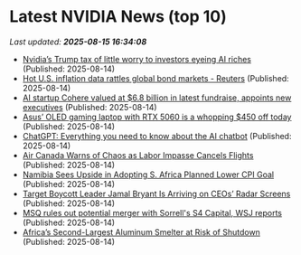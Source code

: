 # Latest NVIDIA News (top 10)
_Last updated: **2025-08-15 16:34:08**_

- [Nvidia’s Trump tax of little worry to investors eyeing AI riches](https://financialpost.com/investing/nvidia-trump-tax-little-worry-investors-ai-riches) (Published: 2025-08-14)
- [Hot U.S. inflation data rattles global bond markets - Reuters](https://slashdot.org/firehose.pl?op=view&amp;id=178675166) (Published: 2025-08-14)
- [AI startup Cohere valued at $6.8 billion in latest fundraise, appoints new executives](https://economictimes.indiatimes.com/tech/funding/ai-startup-cohere-valued-at-6-8-billion-in-latest-fundraise-appoints-new-executives/articleshow/123308591.cms) (Published: 2025-08-14)
- [Asus’ OLED gaming laptop with RTX 5060 is a whopping $450 off today](https://www.pcworld.com/article/2878677/asus-oled-gaming-laptop-with-rtx-5060-is-a-whopping-450-off-today.html) (Published: 2025-08-14)
- [ChatGPT: Everything you need to know about the AI chatbot](https://techcrunch.com/2025/08/14/chatgpt-everything-to-know-about-the-ai-chatbot/) (Published: 2025-08-14)
- [Air Canada Warns of Chaos as Labor Impasse Cancels Flights](https://biztoc.com/x/a4a814aa06353a66) (Published: 2025-08-14)
- [Namibia Sees Upside in Adopting S. Africa Planned Lower CPI Goal](https://biztoc.com/x/424e42a13c1ed7aa) (Published: 2025-08-14)
- [Target Boycott Leader Jamal Bryant Is Arriving on CEOs’ Radar Screens](https://biztoc.com/x/faad7d3120e4ca75) (Published: 2025-08-14)
- [MSQ rules out potential merger with Sorrell's S4 Capital, WSJ reports](https://biztoc.com/x/840a98cd3bf5c096) (Published: 2025-08-14)
- [Africa’s Second-Largest Aluminum Smelter at Risk of Shutdown](https://biztoc.com/x/5f578671c851d330) (Published: 2025-08-14)
